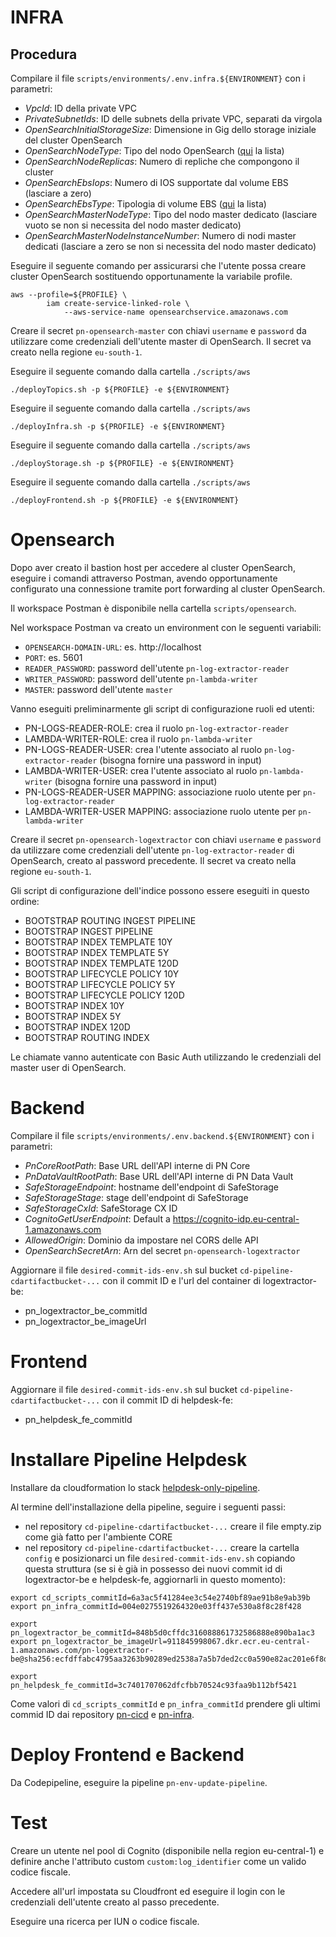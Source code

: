 # INFRA
## Procedura

Compilare il file `scripts/environments/.env.infra.${ENVIRONMENT}` con i parametri:
- *VpcId*: ID della private VPC
- *PrivateSubnetIds*: ID delle subnets della private VPC, separati da virgola
- *OpenSearchInitialStorageSize*: Dimensione in Gig dello storage iniziale del cluster OpenSearch
- *OpenSearchNodeType*: Tipo del nodo OpenSearch ([qui](https://docs.aws.amazon.com/opensearch-service/latest/developerguide/supported-instance-types.html) la lista)
- *OpenSearchNodeReplicas*: Numero di repliche che compongono il cluster
- *OpenSearchEbsIops*: Numero di IOS supportate dal volume EBS (lasciare a zero)
- *OpenSearchEbsType*: Tipologia di volume EBS ([qui](https://docs.aws.amazon.com/AWSEC2/latest/UserGuide/ebs-volume-types.html) la lista)
- *OpenSearchMasterNodeType*: Tipo del nodo master dedicato (lasciare vuoto se non si necessita del nodo master dedicato)
- *OpenSearchMasterNodeInstanceNumber*: Numero di nodi master dedicati (lasciare a zero se non si necessita del nodo master dedicato)

Eseguire il seguente comando per assicurarsi che l'utente possa creare cluster OpenSearch sostituendo opportunamente la variabile profile. 

```
aws --profile=${PROFILE} \
        iam create-service-linked-role \
            --aws-service-name opensearchservice.amazonaws.com
```

Creare il secret `pn-opensearch-master` con chiavi `username` e `password` da utilizzare come credenziali dell'utente master di OpenSearch. Il secret va creato nella regione `eu-south-1`.

Eseguire il seguente comando dalla cartella `./scripts/aws`

`./deployTopics.sh -p ${PROFILE} -e ${ENVIRONMENT}`

Eseguire il seguente comando dalla cartella `./scripts/aws`

`./deployInfra.sh -p ${PROFILE} -e ${ENVIRONMENT}`

Eseguire il seguente comando dalla cartella `./scripts/aws`

`./deployStorage.sh -p ${PROFILE} -e ${ENVIRONMENT}`

Eseguire il seguente comando dalla cartella `./scripts/aws`

`./deployFrontend.sh -p ${PROFILE} -e ${ENVIRONMENT}`

# Opensearch
Dopo aver creato il bastion host per accedere al cluster OpenSearch, eseguire i comandi attraverso Postman, avendo opportunamente configurato una connessione tramite port forwarding al cluster OpenSearch.

Il workspace Postman è disponibile nella cartella `scripts/opensearch`.

Nel workspace Postman va creato un environment con le seguenti variabili:
- `OPENSEARCH-DOMAIN-URL`: es. http://localhost
- `PORT`: es. 5601
- `READER_PASSWORD`: password dell'utente `pn-log-extractor-reader` 
- `WRITER_PASSWORD`: password dell'utente `pn-lambda-writer` 
- `MASTER`: password dell'utente `master`

Vanno eseguiti preliminarmente gli script di configurazione ruoli ed utenti:
- PN-LOGS-READER-ROLE: crea il ruolo `pn-log-extractor-reader`
- LAMBDA-WRITER-ROLE: crea il ruolo `pn-lambda-writer`
- PN-LOGS-READER-USER: crea l'utente associato al ruolo `pn-log-extractor-reader` (bisogna fornire una password in input)
- LAMBDA-WRITER-USER: crea l'utente associato al ruolo `pn-lambda-writer` (bisogna fornire una password in input)
- PN-LOGS-READER-USER MAPPING: associazione ruolo utente per `pn-log-extractor-reader`
- LAMBDA-WRITER-USER MAPPING: associazione ruolo utente per `pn-lambda-writer`

Creare il secret `pn-opensearch-logextractor` con chiavi `username` e `password` da utilizzare come credenziali dell'utente `pn-log-extractor-reader` di OpenSearch, creato al password precedente. Il secret va creato nella regione `eu-south-1`.

Gli script di configurazione dell'indice possono essere eseguiti in questo ordine:
- BOOTSTRAP ROUTING INGEST PIPELINE
- BOOTSTRAP INGEST PIPELINE
- BOOTSTRAP INDEX TEMPLATE 10Y
- BOOTSTRAP INDEX TEMPLATE 5Y
- BOOTSTRAP INDEX TEMPLATE 120D
- BOOTSTRAP LIFECYCLE POLICY 10Y
- BOOTSTRAP LIFECYCLE POLICY 5Y
- BOOTSTRAP LIFECYCLE POLICY 120D
- BOOTSTRAP INDEX 10Y
- BOOTSTRAP INDEX 5Y
- BOOTSTRAP INDEX 120D
- BOOTSTRAP ROUTING INDEX

Le chiamate vanno autenticate con Basic Auth utilizzando le credenziali del master user di OpenSearch.

# Backend

Compilare il file `scripts/environments/.env.backend.${ENVIRONMENT}` con i parametri:
- *PnCoreRootPath*: Base URL dell'API interne di PN Core
- *PnDataVaultRootPath*: Base URL dell'API interne di PN Data Vault
- *SafeStorageEndpoint*: hostname dell'endpoint di SafeStorage
- *SafeStorageStage*: stage dell'endpoint di SafeStorage
- *SafeStorageCxId*: SafeStorage CX ID
- *CognitoGetUserEndpoint*: Default a https://cognito-idp.eu-central-1.amazonaws.com
- *AllowedOrigin*: Dominio da impostare nel CORS delle API
- *OpenSearchSecretArn*: Arn del secret `pn-opensearch-logextractor` 

Aggiornare il file `desired-commit-ids-env.sh` sul bucket `cd-pipeline-cdartifactbucket-...` con il commit ID e l'url del container di logextractor-be:
- pn_logextractor_be_commitId
- pn_logextractor_be_imageUrl

# Frontend
Aggiornare il file `desired-commit-ids-env.sh` sul bucket `cd-pipeline-cdartifactbucket-...` con il commit ID di helpdesk-fe:
- pn_helpdesk_fe_commitId

# Installare Pipeline Helpdesk
Installare da cloudformation lo stack [helpdesk-only-pipeline](https://github.com/pagopa/pn-cicd/blob/main/cd-cli/cnf-templates/helpdesk-only-pipeline.yaml).

Al termine dell'installazione della pipeline, seguire i seguenti passi:
- nel repository  `cd-pipeline-cdartifactbucket-...` creare il file empty.zip come già fatto per l'ambiente CORE
- nel repository  `cd-pipeline-cdartifactbucket-...` creare la cartella `config` e posizionarci un file `desired-commit-ids-env.sh` copiando questa struttura (se si è già in possesso dei nuovi commit id di logextractor-be e helpdesk-fe, aggiornarli in questo momento):
```
export cd_scripts_commitId=6a3ac5f41284ee3c54e2740bf89ae91b8e9ab39b
export pn_infra_commitId=004e0275519264320e03ff437e530a8f8c28f428

export pn_logextractor_be_commitId=848b5d0cffdc316088861732586888e890ba1ac3
export pn_logextractor_be_imageUrl=911845998067.dkr.ecr.eu-central-1.amazonaws.com/pn-logextractor-be@sha256:ecfdffabc4795aa3263b90289ed2538a7a5b7ded2cc0a590e82ac201e6f8dd41

export pn_helpdesk_fe_commitId=3c7401707062dfcfbb70524c93faa9b112bf5421
```

Come valori di `cd_scripts_commitId` e `pn_infra_commitId` prendere gli ultimi commid ID dai repository [pn-cicd](https://github.com/pagopa/pn-cicd) e [pn-infra](https://github.com/pagopa/pn-infra).

# Deploy Frontend e Backend
Da Codepipeline, eseguire la pipeline `pn-env-update-pipeline`.

# Test
Creare un utente nel pool di Cognito (disponibile nella region eu-central-1) e definire anche l'attributo custom `custom:log_identifier` come un valido codice fiscale.

Accedere all'url impostata su Cloudfront ed eseguire il login con le credenziali dell'utente creato al passo precedente.

Eseguire una ricerca per IUN o codice fiscale.